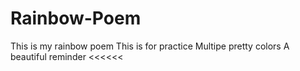 # Rainbow-Poem
This is my rainbow poem
This is for practice
Multipe pretty colors
A beautiful reminder
<<<<<<
